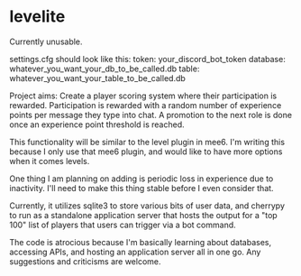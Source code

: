 # levelite

Currently unusable.

settings.cfg should look like this:
token: your_discord_bot_token
database: whatever_you_want_your_db_to_be_called.db
table: whatever_you_want_your_table_to_be_called.db


Project aims:
Create a player scoring system where their participation is rewarded. Participation is rewarded with a random number of experience points per message they type into chat. A promotion to the next role is done once an experience point threshold is reached.

This functionality will be similar to the level plugin in mee6. I'm writing this because I only use that mee6 plugin, and would like to have more options when it comes levels.

One thing I am planning on adding is periodic loss in experience due to inactivity. I'll need to make this thing stable before I even consider that.



Currently, it utilizes sqlite3 to store various bits of user data, and cherrypy to run as a standalone application server that hosts the output for a "top 100" list of players that users can trigger via a bot command.

The code is atrocious because I'm basically learning about databases, accessing APIs, and hosting an application server all in one go. Any suggestions and criticisms are welcome.
